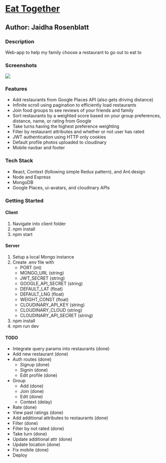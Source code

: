 # [Eat Together](https://family-foods.netlify.app)

## Author: Jaidha Rosenblatt

### Description

Web-app to help my family choose a restaurant to go out to eat to

### Screenshots

![](https://i.imgur.com/EuYpfKF.png)

### Features

- Add restaurants from Google Places API (also gets driving distance)
- Infinite scroll using pagination to efficiently load restaurants
- Join food groups to see reviews of your friends and family
- Sort restaurants by a weighted score based on your group preferences, distance, name, or rating from Google
- Take turns having the highest preference weighting
- Filter by restaurant attributes and whether or not user has rated
- JWT authentication using HTTP only cookies
- Default profile photos uploaded to cloudinary
- Mobile navbar and footer

### Tech Stack

- React, Context (following simple Redux pattern), and Ant.design
- Node and Express
- MongoDB
- Google Places, ui-avatars, and cloudinary APIs

### Getting Started

#### Client

1. Navigate into client folder
2. npm install
3. npm start

#### Server

1. Setup a local Mongo instance
2. Create .env file with
   - PORT (int)
   - MONGO_URL (string)
   - JWT_SECRET (string)
   - GOOGLE_API_SECRET (string)
   - DEFAULT_LAT (float)
   - DEFAULT_LNG (float)
   - WEIGHT_CONST (float)
   - CLOUDINARY_API_KEY (string)
   - CLOUDINARY_CLOUD (string)
   - CLOUDINARY_API_SECRET (string)
3. npm install
4. npm run dev

#### TODO

- Integrate query params into restaurants (done)
- Add new restaurant (done)
- Auth routes (done)
  - Signup (done)
  - Signin (done)
  - Edit profile (done)
- Group
  - Add (done)
  - Join (done)
  - Edit (done)
  - Context (delay)
- Rate (done)
- View past ratings (done)
- Add additional attributes to restaurants (done)
- Filter (done)
- Filter by not rated (done)
- Take turn (done)
- Update additional attr (done)
- Update location (done)
- Fix mobile (done)
- Deploy
